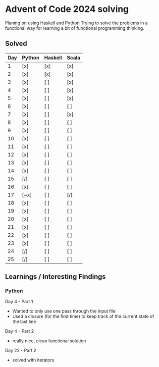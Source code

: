 # Advent of Code 2024 solving

Planing on using Haskell and Python
Trying to solve the problems in a functional way for learning a bit of functional programming thinking.

## Solved

| Day | Python | Haskell | Scala |
|-----|--------|---------|-------|
| 1   | \[x\]  | \[x\]   | \[x\] |
| 2   | \[x\]  | \[x\]   | \[x\] |
| 3   | \[x\]  | \[ \]   | \[x\] |
| 4   | \[x\]  | \[ \]   | \[x\] |
| 5   | \[x\]  | \[ \]   | \[x\] |
| 6   | \[x\]  | \[ \]   | \[ \] |
| 7   | \[x\]  | \[ \]   | \[x\] |
| 8   | \[x\]  | \[ \]   | \[ \] |
| 9   | \[x\]  | \[ \]   | \[ \] |
| 10  | \[x\]  | \[ \]   | \[ \] |
| 11  | \[x\]  | \[ \]   | \[ \] |
| 12  | \[x\]  | \[ \]   | \[ \] |
| 13  | \[x\]  | \[ \]   | \[ \] |
| 14  | \[x\]  | \[ \]   | \[ \] |
| 15  | \[/\]  | \[ \]   | \[ \] |
| 16  | \[x\]  | \[ \]   | \[ \] |
| 17  | \[~x\] | \[ \]   | \[/\] |
| 18  | \[x\]  | \[ \]   | \[ \] |
| 19  | \[x\]  | \[ \]   | \[ \] |
| 20  | \[x\]  | \[ \]   | \[ \] |
| 21  | \[x\]  | \[ \]   | \[ \] |
| 22  | \[x\]  | \[ \]   | \[ \] |
| 23  | \[x\]  | \[ \]   | \[ \] |
| 24  | \[/\]  | \[ \]   | \[ \] |
| 25  | \[/\]  | \[ \]   | \[ \] |

## Learnings / Interesting Findings

### Python

Day 4 - Part 1

- Wanted to only use one pass through the input file
- Used a closure (for the first time) to keep track of the current state of the last line

Day 4 - Part 2

- really nice, clean functional solution

Day 22 - Part 2

- solved with iterators
